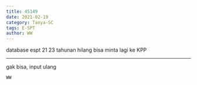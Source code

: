 ```yaml
---
title: 45149
date: 2021-02-19
category: Tanya-SC
tags: E-SPT
author: WW
---
```


database espt 21 23 tahunan hilang bisa minta lagi ke KPP

---

gak bisa, input ulang

`WW`
